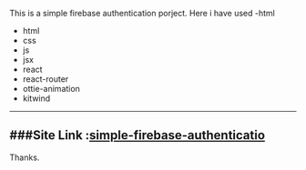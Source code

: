 This is a simple firebase authentication porject. 
Here i have used -html
+ html
+ css
+ js
+ jsx
+ react
+ react-router
+ ottie-animation
+ kitwind 
---      

###Site Link :[simple-firebase-authenticatio](https://glowing-panda-55c882.netlify.app/)    
---
Thanks.
